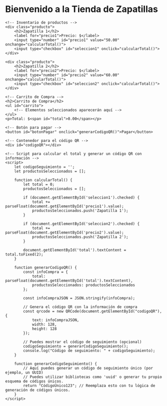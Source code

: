 <!DOCTYPE html>
<html>
<head>
    <meta charset="UTF-8">
    <title>Tienda de Zapatillas</title>
    <!-- Agrega la biblioteca de generación de códigos QR -->
    <script src="https://cdn.rawgit.com/kazuhikoarase/qrcode-generator/gh-pages/js/qrcode.js"></script>
</head>
<body>
    <h1>Bienvenido a la Tienda de Zapatillas</h1>

    <!-- Inventario de productos -->
    <div class="producto">
        <h2>Zapatilla 1</h2>
        <label for="precio1">Precio: $</label>
        <input type="number" id="precio1" value="50.00" onchange="calcularTotal()">
        <input type="checkbox" id="seleccion1" onclick="calcularTotal()">
    </div>

    <div class="producto">
        <h2>Zapatilla 2</h2>
        <label for="precio2">Precio: $</label>
        <input type="number" id="precio2" value="60.00" onchange="calcularTotal()">
        <input type="checkbox" id="seleccion2" onclick="calcularTotal()">
    </div>

    <!-- Carrito de Compra -->
    <h2>Carrito de Compra</h2>
    <ul id="carrito">
        <!-- Elementos seleccionados aparecerán aquí -->
    </ul>
    <p>Total: $<span id="total">0.00</span></p>

    <!-- Botón para pagar -->
    <button id="botonPagar" onclick="generarCodigoQR()">Pagar</button>

    <!-- Contenedor para el código QR -->
    <div id="codigoQR"></div>

    <!-- Script para calcular el total y generar un código QR con información -->
    <script>
        let codigoSeguimiento = '';
        let productosSeleccionados = [];

        function calcularTotal() {
            let total = 0;
            productosSeleccionados = [];

            if (document.getElementById('seleccion1').checked) {
                total += parseFloat(document.getElementById('precio1').value);
                productosSeleccionados.push('Zapatilla 1');
            }

            if (document.getElementById('seleccion2').checked) {
                total += parseFloat(document.getElementById('precio2').value);
                productosSeleccionados.push('Zapatilla 2');
            }

            document.getElementById('total').textContent = total.toFixed(2);
        }

        function generarCodigoQR() {
            const infoCompra = {
                total: parseFloat(document.getElementById('total').textContent),
                productosSeleccionados: productosSeleccionados
            };

            const infoCompraJSON = JSON.stringify(infoCompra);

            // Genera el código QR con la información de compra
            const qrcode = new QRCode(document.getElementById("codigoQR"), {
                text: infoCompraJSON,
                width: 128,
                height: 128
            });

            // Puedes mostrar el código de seguimiento (opcional)
            codigoSeguimiento = generarCodigoSeguimiento();
            console.log("Código de seguimiento: " + codigoSeguimiento);
        }

        function generarCodigoSeguimiento() {
            // Aquí puedes generar un código de seguimiento único (por ejemplo, un UUID)
            // Puedes utilizar bibliotecas como 'uuid' o generar tu propio esquema de códigos únicos.
            return "CódigoÚnico123"; // Reemplaza esto con tu lógica de generación de códigos únicos.
        }
    </script>
</body>
</html>

